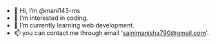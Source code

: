 - 👋 Hi, I’m @mani143-ms
- 👀 I’m interested in coding.
- 🌱 I’m currently learning web development.
- 📫 you can contact me through email 'sainimanisha790@gmail.com'.

<!---
mani143-ms/mani143-ms is a ✨ special ✨ repository because its `README.md` (this file) appears on your GitHub profile.
You can click the Preview link to take a look at your changes.
--->
